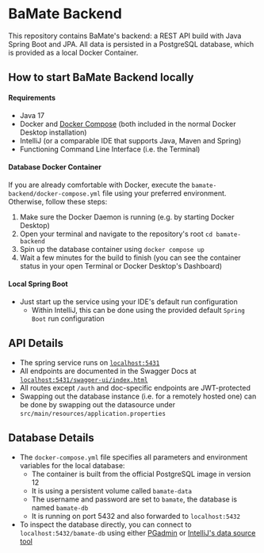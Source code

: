 # BaMate Backend

This repository contains BaMate's backend: a REST API build with Java Spring Boot and JPA.
All data is persisted in a PostgreSQL database, which is provided as a local Docker Container.

## How to start BaMate Backend locally
#### Requirements
- Java 17
- Docker and [Docker Compose](https://docs.docker.com/compose/install/) (both included in the normal Docker Desktop installation)
- IntelliJ (or a comparable IDE that supports Java, Maven and Spring)
- Functioning Command Line Interface (i.e. the Terminal)
#### Database Docker Container
If you are already comfortable with Docker, execute the `bamate-backend/docker-compose.yml` file using your preferred environment.
Otherwise, follow these steps:
1. Make sure the Docker Daemon is running (e.g. by starting Docker Desktop)
2. Open your terminal and navigate to the repository's root `cd bamate-backend`
3. Spin up the database container using `docker compose up`
4. Wait a few minutes for the build to finish (you can see the container status in your open Terminal or Docker Desktop's Dashboard)

#### Local Spring Boot
- Just start up the service using your IDE's default run configuration
  - Within IntelliJ, this can be done using the provided default `Spring Boot` run configuration


## API Details
- The spring service runs on [`localhost:5431`](http://localhost:5431)
- All endpoints are documented in the Swagger Docs at 
[`localhost:5431/swagger-ui/index.html`](http://localhost:5431/swagger-ui/index.html)
- All routes except `/auth` and doc-specific endpoints are JWT-protected
- Swapping out the database instance (i.e. for a remotely hosted one) can be done by swapping out the datasource under
`src/main/resources/application.properties`

## Database Details
- The `docker-compose.yml` file specifies all parameters and environment variables for the local database:
  - The container is built from the official PostgreSQL image in version 12
  - It is using a persistent volume called `bamate-data`
  - The username and password are set to `bamate`, the database is named `bamate-db`
  - It is running on port 5432 and also forwarded to `localhost:5432`
- To inspect the database directly, you can connect to `localhost:5432/bamate-db` using either [PGadmin](https://www.pgadmin.org/) 
or [IntelliJ's data source tool](https://www.jetbrains.com/help/idea/connecting-to-a-database.html) 